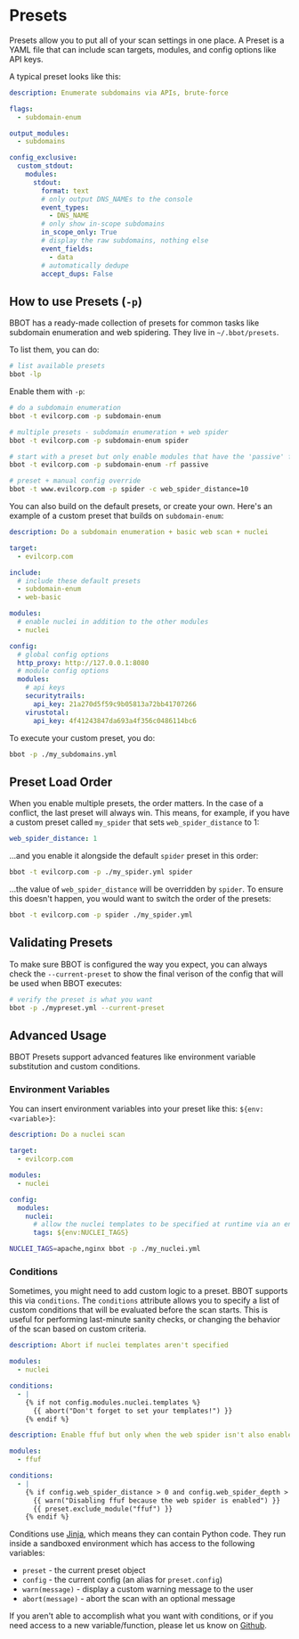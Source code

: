 # Presets

Presets allow you to put all of your scan settings in one place. A Preset is a YAML file that can include scan targets, modules, and config options like API keys.

A typical preset looks like this:

<!-- BBOT SUBDOMAIN ENUM PRESET -->
```yaml title="subdomain-enum.yml"
description: Enumerate subdomains via APIs, brute-force

flags:
  - subdomain-enum

output_modules:
  - subdomains

config_exclusive:
  custom_stdout:
    modules:
      stdout:
        format: text
        # only output DNS_NAMEs to the console
        event_types:
          - DNS_NAME
        # only show in-scope subdomains
        in_scope_only: True
        # display the raw subdomains, nothing else
        event_fields:
          - data
        # automatically dedupe
        accept_dups: False

```
<!-- END BBOT SUBDOMAIN ENUM PRESET -->

## How to use Presets (`-p`)

BBOT has a ready-made collection of presets for common tasks like subdomain enumeration and web spidering. They live in `~/.bbot/presets`.

To list them, you can do:

```bash
# list available presets
bbot -lp
```

Enable them with `-p`:

```bash
# do a subdomain enumeration 
bbot -t evilcorp.com -p subdomain-enum

# multiple presets - subdomain enumeration + web spider
bbot -t evilcorp.com -p subdomain-enum spider

# start with a preset but only enable modules that have the 'passive' flag
bbot -t evilcorp.com -p subdomain-enum -rf passive

# preset + manual config override
bbot -t www.evilcorp.com -p spider -c web_spider_distance=10
```

You can also build on the default presets, or create your own. Here's an example of a custom preset that builds on `subdomain-enum`:

```yaml title="my_subdomains.yml"
description: Do a subdomain enumeration + basic web scan + nuclei

target:
  - evilcorp.com

include:
  # include these default presets
  - subdomain-enum
  - web-basic

modules:
  # enable nuclei in addition to the other modules
  - nuclei

config:
  # global config options
  http_proxy: http://127.0.0.1:8080
  # module config options
  modules:
    # api keys
    securitytrails:
      api_key: 21a270d5f59c9b05813a72bb41707266
    virustotal:
      api_key: 4f41243847da693a4f356c0486114bc6
```

To execute your custom preset, you do:

```bash
bbot -p ./my_subdomains.yml
```

## Preset Load Order

When you enable multiple presets, the order matters. In the case of a conflict, the last preset will always win. This means, for example, if you have a custom preset called `my_spider` that sets `web_spider_distance` to 1:

```yaml title="my_spider.yml"
web_spider_distance: 1
```

...and you enable it alongside the default `spider` preset in this order:

```bash
bbot -t evilcorp.com -p ./my_spider.yml spider
```

...the value of `web_spider_distance` will be overridden by `spider`. To ensure this doesn't happen, you would want to switch the order of the presets:

```bash
bbot -t evilcorp.com -p spider ./my_spider.yml
```

## Validating Presets

To make sure BBOT is configured the way you expect, you can always check the `--current-preset` to show the final verison of the config that will be used when BBOT executes:

```bash
# verify the preset is what you want
bbot -p ./mypreset.yml --current-preset
```

## Advanced Usage

BBOT Presets support advanced features like environment variable substitution and custom conditions.

### Environment Variables

You can insert environment variables into your preset like this: `${env:<variable>}`:

```yaml title="my_nuclei.yml"
description: Do a nuclei scan

target:
  - evilcorp.com

modules:
  - nuclei

config:
  modules:
    nuclei:
      # allow the nuclei templates to be specified at runtime via an environment variable
      tags: ${env:NUCLEI_TAGS}
```

```bash
NUCLEI_TAGS=apache,nginx bbot -p ./my_nuclei.yml
```

### Conditions

Sometimes, you might need to add custom logic to a preset. BBOT supports this via `conditions`. The `conditions` attribute allows you to specify a list of custom conditions that will be evaluated before the scan starts. This is useful for performing last-minute sanity checks, or changing the behavior of the scan based on custom criteria.

```yaml title="my_preset.yml"
description: Abort if nuclei templates aren't specified

modules:
  - nuclei

conditions:
  - |
    {% if not config.modules.nuclei.templates %}
      {{ abort("Don't forget to set your templates!") }}
    {% endif %}
```

```yaml title="my_preset.yml"
description: Enable ffuf but only when the web spider isn't also enabled

modules:
  - ffuf

conditions:
  - |
    {% if config.web_spider_distance > 0 and config.web_spider_depth > 0 %}
      {{ warn("Disabling ffuf because the web spider is enabled") }}
      {{ preset.exclude_module("ffuf") }}
    {% endif %}
```

Conditions use [Jinja](https://palletsprojects.com/p/jinja/), which means they can contain Python code. They run inside a sandboxed environment which has access to the following variables:

- `preset` - the current preset object
- `config` - the current config (an alias for `preset.config`)
- `warn(message)` - display a custom warning message to the user
- `abort(message)` - abort the scan with an optional message

If you aren't able to accomplish what you want with conditions, or if you need access to a new variable/function, please let us know on [Github](https://github.com/blacklanternsecurity/bbot/issues/new/choose).
